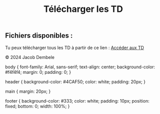 <html lang="fr">
<head>
    <meta charset="UTF-8">
    <meta name="viewport" content="width=device-width, initial-scale=1.0">
    <title>Téléchargement des TD</title>
    <link rel="stylesheet" href="style.css">
</head>
<body>
    <header>
        <h1>Télécharger les TD</h1>
    </header>
    <main>
        <section>
            <h2>Fichiers disponibles :</h2>
            <p>Tu peux télécharger tous les TD à partir de ce lien : <a href="https://drive.google.com/drive/folders/13Ulh-uELmqKwcnrbCmC_v6sb0VW14tW5">Accéder aux TD</a></p>
        </section>
    </main>
    <footer>
        <p>© 2024 Jacob Dembele</p>
    </footer>
</body>
</html>
body {
    font-family: Arial, sans-serif;
    text-align: center;
    background-color: #f4f4f4;
    margin: 0;
    padding: 0;
}

header {
    background-color: #4CAF50;
    color: white;
    padding: 20px;
}

main {
    margin: 20px;
}

footer {
    background-color: #333;
    color: white;
    padding: 10px;
    position: fixed;
    bottom: 0;
    width: 100%;
}
